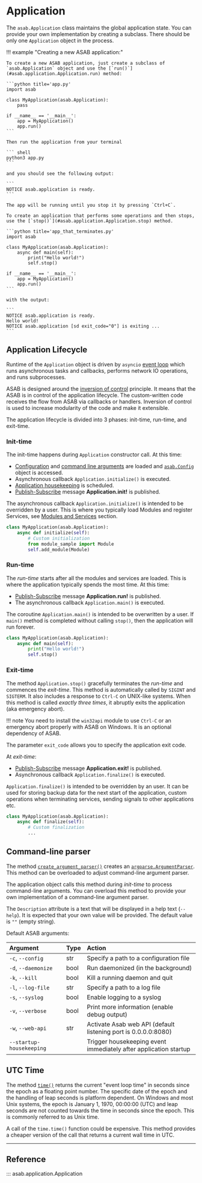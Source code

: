 # Application

The `asab.Application` class maintains the global application state. You can provide your own implementation by
creating a subclass. There should be only one `Application` object in the process.

!!! example "Creating a new ASAB application:"

	To create a new ASAB application, just create a subclass of `asab.Application` object and use the [`run()`](#asab.application.Application.run) method:

	```python title='app.py'
	import asab

	class MyApplication(asab.Application):
		pass

	if __name__ == '__main__':
		app = MyApplication()
		app.run()
	```

	Then run the application from your terminal

	``` shell
	python3 app.py
	```

	and you should see the following output:

	```
	NOTICE asab.application is ready.
	```

	The app will be running until you stop it by pressing `Ctrl+C`.
	
	To create an application that performs some operations and then stops, use the [`stop()`](#asab.application.Application.stop) method.

	```python title='app_that_terminates.py'
	import asab

	class MyApplication(asab.Application):
		async def main(self):
			print("Hello world!")
			self.stop()

	if __name__ == '__main__':
		app = MyApplication()
		app.run()
	```

	with the output:

	```
	NOTICE asab.application is ready.
	Hello world!
	NOTICE asab.application [sd exit_code="0"] is exiting ...
	```


## Application Lifecycle

Runtime of the `Application` object is driven by `asyncio` [event loop](https://docs.python.org/3/library/asyncio-eventloop.html) which runs asynchronous tasks and callbacks, performs network IO operations, and runs subprocesses.

ASAB is designed around the [inversion of
control](https://en.wikipedia.org/wiki/Inversion_of_control) principle.
It means that the ASAB is in control of the application lifecycle. The
custom-written code receives the flow from ASAB via callbacks or
handlers. Inversion of control is used to increase modularity of the
code and make it extensible.

The application lifecycle is divided into 3 phases: init-time, run-time,
and exit-time.

### Init-time

The init-time happens during `Application` constructor call.
At this time:

- [Configuration](/reference/config) and [command line arguments](#command-line-parser) are loaded and [`asab.Config`](/reference/config/reference/#asab.Config) object is accessed.
- Asynchronous callback `Application.initialize()` is executed.
- [Application housekeeping](/reference/pubsub/reference/#housekeeping) is scheduled.
- [Publish-Subscribe](/reference/pubsub/reference/#well-known-messages) message **Application.init!** is published.


The asynchronous callback `Application.initialize()` is intended to be overridden by a user.
This is where you typically load Modules and register Services, see [Modules and Services](/reference/modules_services) section.

``` python
class MyApplication(asab.Application):
	async def initialize(self):
		# Custom initialization
		from module_sample import Module
		self.add_module(Module)
```

### Run-time

The *run-time* starts after all the modules and services are loaded. This is where the application typically spends the most time.
At this time:

- [Publish-Subscribe](/reference/pubsub/reference/#well-known-messages) message **Application.run!** is published.
- The asynchronous callback `Application.main()` is executed.

The coroutine `Application.main()` is intended to be overwritten by a user.
If `main()` method is completed without calling `stop()`, then the application will run forever.

``` python
class MyApplication(asab.Application):
	async def main(self):
		print("Hello world!")
		self.stop()
```

### Exit-time

The method `Application.stop()` gracefully terminates the *run-time* and commences the *exit-time*.
This method is automatically called by `SIGINT` and `SIGTERM`.
It also includes a response to `Ctrl-C` on UNIX-like systems.
When this method is called *exactly three times*, it abruptly exits the application (aka emergency abort).

!!! note
	You need to install the `win32api` module to use `Ctrl-C` or an emergency abort properly with ASAB on Windows.
	It is an optional dependency of ASAB.

The parameter `exit_code` allows you to specify the application exit code.

At *exit-time*:

- [Publish-Subscribe](/reference/pubsub/reference/#well-known-messages) message **Application.exit!** is published.
- Asynchronous callback `Application.finalize()` is executed.

`Application.finalize()` is intended to be overridden by an user.
It can be used for storing backup data for the next start of the application, custom operations when terminating services, sending signals to other applications etc.

``` python
class MyApplication(asab.Application):
	async def finalize(self):
		# Custom finalization
		...
```


## Command-line parser

The method [`create_argument_parser()`](#asab.application.Application.create_argument_parser) creates an [`argparse.ArgumentParser`](https://docs.python.org/3/library/argparse.html). This method can be overloaded to adjust command-line argument parser.

The application object calls this method during *init-time* to process command-line arguments.
You can overload this method to provide your own implementation of a command-line argument parser.

The `Description` attribute is a text that will be displayed in a help text (`--help`).
It is expected that your own value will be provided. The default value is `""` (empty string).

Default ASAB arguments:

| Argument | Type | Action |
| :----- | :----- | :----- |
| `-c`, `--config` | str | Specify a path to a configuration file |
| `-d`, `--daemonize` | bool | Run daemonized (in the background) |
| `-k`, `--kill` | bool | Kill a running daemon and quit |
| `-l`, `--log-file` | str | Specify a path to a log file |
| `-s`, `--syslog`| bool | Enable logging to a syslog |
| `-v`, `--verbose` | bool | Print more information (enable debug output) |
| `-w`, `--web-api` | str | Activate Asab web API (default listening port is 0.0.0.0:8080) |
| `--startup-housekeeping` | | Trigger housekeeping event immediately after application startup |

## UTC Time

The method [`time()`](#asab.application.Application.time) returns the current "event loop time"
in seconds since the epoch as a floating point number.
The specific date of the epoch and the handling of leap seconds is platform dependent.
On Windows and most Unix systems, the epoch is January 1, 1970, 00:00:00 (UTC)
and leap seconds are not counted towards the time in seconds since the epoch.
This is commonly referred to as Unix time.

A call of the `time.time()` function could be expensive.
This method provides a cheaper version of the call that returns a current wall time in UTC.

---
## Reference

::: asab.application.Application